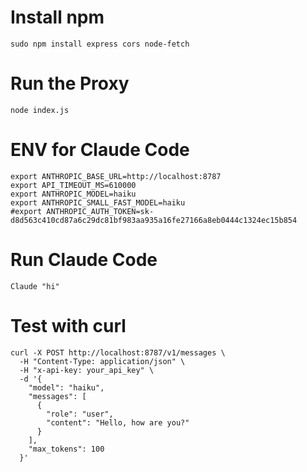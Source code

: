 # Install npm
```
sudo npm install express cors node-fetch
```

# Run the Proxy
```
node index.js
```

# ENV for Claude Code
```
export ANTHROPIC_BASE_URL=http://localhost:8787
export API_TIMEOUT_MS=610000
export ANTHROPIC_MODEL=haiku
export ANTHROPIC_SMALL_FAST_MODEL=haiku
#export ANTHROPIC_AUTH_TOKEN=sk-d8d563c410cd87a6c29dc81bf983aa935a16fe27166a8eb0444c1324ec15b854
```

# Run Claude Code
```
Claude "hi"
```

# Test with curl
```
curl -X POST http://localhost:8787/v1/messages \
  -H "Content-Type: application/json" \
  -H "x-api-key: your_api_key" \
  -d '{
    "model": "haiku",
    "messages": [
      {
        "role": "user",
        "content": "Hello, how are you?"
      }
    ],
    "max_tokens": 100
  }'
```
